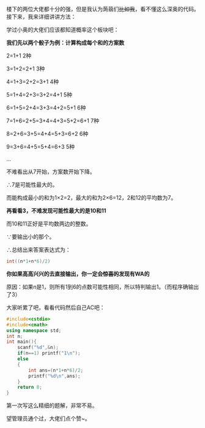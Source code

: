 楼下的两位大佬都十分的强，但是我认为蒟蒻们~~比如我~~，看不懂这么深奥的代码。接下来，我来详细讲讲方法：

学过小奥的大佬们应该都知道概率这个板块吧：

**我们先以两个骰子为例：计算构成每个和的方案数**


2=1+1 2种

3=1+2=2+1 3种

4=1+3=2+2=3+1 4种

5=1+4=2+3=3+2=4+1 5种

6=1+5=2+4=3+3=4+2=5+1 6种

7=1+6=2+5=3+4=4+3=5+2=6+1 7种

8=2+6=3+5=4+4=5+3=6+2 6种

9=3+6=4+5=5+4=6+3 5种

...

不难看出从7开始，方案数开始下降。

∴7是可能性最大的。

而能构成最小的和为1×2=2，最大的和为2×6=12，2和12的平均数为7。

**再看看3，不难发现可能性最大的是10和11**

而10和11正好是平均数两边的整数。

∵要输出小的那个。

∴总结出来答案表达式为：

```cpp
int((n*1+n*6)/2)
```

**你如果高高兴兴的去直接输出，你一定会~~惊喜的~~发现有WA的**

原因：如果n是1，则所有1到6的点数可能性相同，所以特判输出1。（而程序确输出了3）

大家听累了吧，看看代码然后自己AC吧：
```cpp
#include<cstdio>
#include<cmath>
using namespace std;
int n;
int main(){
	scanf("%d",&n);
	if(n==1) printf("1\n");
	else
	{
		int ans=(n*1+n*6)/2;
		printf("%d\n",ans);
	}
	return 0;
}
```

第一次写这么精细的题解，非常不易。

望管理员通个过，大佬们点个赞~。